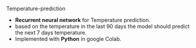 Temperature-prediction <br>
* **Recurrent neural network** for Temperature prediction. <br>
* based on the temperature in the last 90 days the model should predict the next 7 days temperature. <br>
* Implemented with **Python** in google Colab. 
